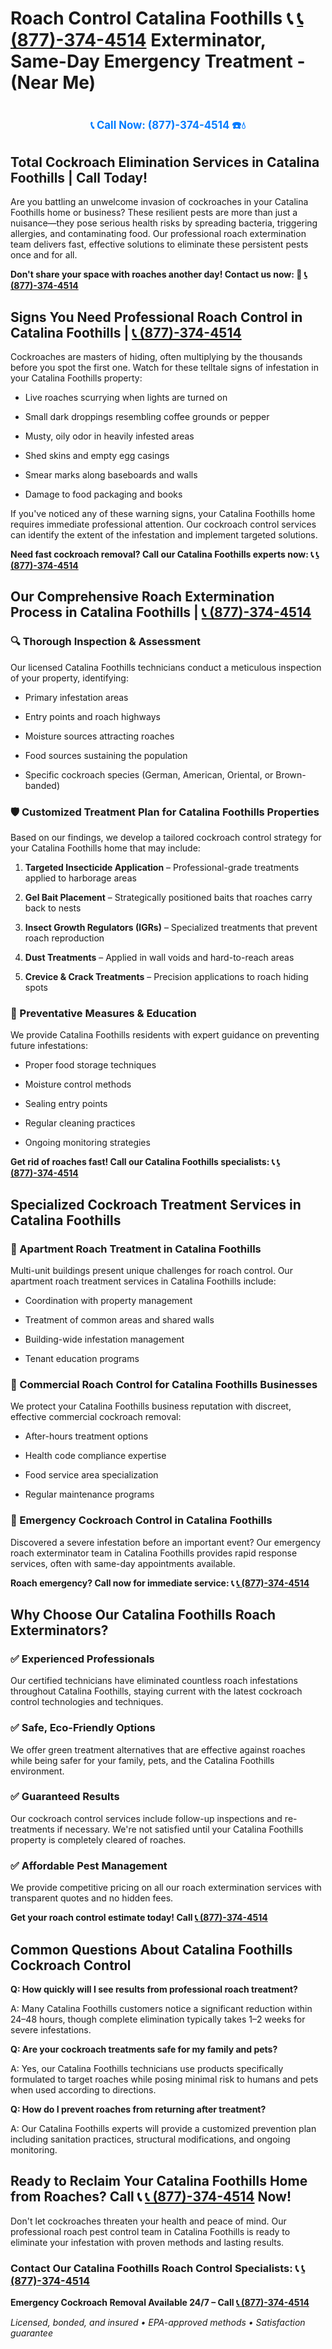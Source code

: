 # Roach Control Catalina Foothills 📞 [📞 (877)-374-4514](https://pest-control-4514.netlify.app) Exterminator, Same-Day Emergency Treatment - (Near Me)
# 

<p align="center" style="font-size: 1.2em; font-weight: bold; margin: 20px 0;">
  <a href="https://pest-control-4514.netlify.app" target="_blank" style="color: #007BFF; text-decoration: none;">📞 Call Now: (877)-374-4514 ☎️💧</a>
</p>

## Total Cockroach Elimination Services in Catalina Foothills | Call  Today!

Are you battling an unwelcome invasion of cockroaches in your Catalina Foothills home or business? These resilient pests are more than just a nuisance—they pose serious health risks by spreading bacteria, triggering allergies, and contaminating food. Our professional roach extermination team delivers fast, effective solutions to eliminate these persistent pests once and for all.

**Don't share your space with roaches another day! Contact us now: 📱 [📞 (877)-374-4514](https://pest-control-4514.netlify.app)**

## Signs You Need Professional Roach Control in Catalina Foothills | [📞 (877)-374-4514](https://pest-control-4514.netlify.app)

Cockroaches are masters of hiding, often multiplying by the thousands before you spot the first one. Watch for these telltale signs of infestation in your Catalina Foothills property:

- Live roaches scurrying when lights are turned on  

- Small dark droppings resembling coffee grounds or pepper  

- Musty, oily odor in heavily infested areas  

- Shed skins and empty egg casings  

- Smear marks along baseboards and walls  

- Damage to food packaging and books  

If you've noticed any of these warning signs, your Catalina Foothills home requires immediate professional attention. Our cockroach control services can identify the extent of the infestation and implement targeted solutions.

**Need fast cockroach removal? Call our Catalina Foothills experts now: 📞 [📞 (877)-374-4514](https://pest-control-4514.netlify.app)**

## Our Comprehensive Roach Extermination Process in Catalina Foothills | [📞 (877)-374-4514](https://pest-control-4514.netlify.app)

### 🔍 Thorough Inspection & Assessment

Our licensed Catalina Foothills technicians conduct a meticulous inspection of your property, identifying:

- Primary infestation areas  

- Entry points and roach highways  

- Moisture sources attracting roaches  

- Food sources sustaining the population  

- Specific cockroach species (German, American, Oriental, or Brown-banded)  

### 🛡️ Customized Treatment Plan for Catalina Foothills Properties

Based on our findings, we develop a tailored cockroach control strategy for your Catalina Foothills home that may include:

1. **Targeted Insecticide Application** – Professional-grade treatments applied to harborage areas  

2. **Gel Bait Placement** – Strategically positioned baits that roaches carry back to nests  

3. **Insect Growth Regulators (IGRs)** – Specialized treatments that prevent roach reproduction  

4. **Dust Treatments** – Applied in wall voids and hard-to-reach areas  

5. **Crevice & Crack Treatments** – Precision applications to roach hiding spots  

### 🧹 Preventative Measures & Education

We provide Catalina Foothills residents with expert guidance on preventing future infestations:

- Proper food storage techniques  

- Moisture control methods  

- Sealing entry points  

- Regular cleaning practices  

- Ongoing monitoring strategies  

**Get rid of roaches fast! Call our Catalina Foothills specialists: 📞 [📞 (877)-374-4514](https://pest-control-4514.netlify.app)**

## Specialized Cockroach Treatment Services in Catalina Foothills

### 🏢 Apartment Roach Treatment in Catalina Foothills

Multi-unit buildings present unique challenges for roach control. Our apartment roach treatment services in Catalina Foothills include:

- Coordination with property management  

- Treatment of common areas and shared walls  

- Building-wide infestation management  

- Tenant education programs  

### 🏪 Commercial Roach Control for Catalina Foothills Businesses

We protect your Catalina Foothills business reputation with discreet, effective commercial cockroach removal:

- After-hours treatment options  

- Health code compliance expertise  

- Food service area specialization  

- Regular maintenance programs  

### 🚨 Emergency Cockroach Control in Catalina Foothills

Discovered a severe infestation before an important event? Our emergency roach exterminator team in Catalina Foothills provides rapid response services, often with same-day appointments available.

**Roach emergency? Call now for immediate service: 📞 [📞 (877)-374-4514](https://pest-control-4514.netlify.app)**

## Why Choose Our Catalina Foothills Roach Exterminators?

### ✅ Experienced Professionals

Our certified technicians have eliminated countless roach infestations throughout Catalina Foothills, staying current with the latest cockroach control technologies and techniques.

### ✅ Safe, Eco-Friendly Options

We offer green treatment alternatives that are effective against roaches while being safer for your family, pets, and the Catalina Foothills environment.

### ✅ Guaranteed Results

Our cockroach control services include follow-up inspections and re-treatments if necessary. We're not satisfied until your Catalina Foothills property is completely cleared of roaches.

### ✅ Affordable Pest Management

We provide competitive pricing on all our roach extermination services with transparent quotes and no hidden fees.

**Get your roach control estimate today! Call [📞 (877)-374-4514](https://pest-control-4514.netlify.app)**

## Common Questions About Catalina Foothills Cockroach Control

**Q: How quickly will I see results from professional roach treatment?**  

A: Many Catalina Foothills customers notice a significant reduction within 24–48 hours, though complete elimination typically takes 1–2 weeks for severe infestations.

**Q: Are your cockroach treatments safe for my family and pets?**  

A: Yes, our Catalina Foothills technicians use products specifically formulated to target roaches while posing minimal risk to humans and pets when used according to directions.

**Q: How do I prevent roaches from returning after treatment?**  

A: Our Catalina Foothills experts will provide a customized prevention plan including sanitation practices, structural modifications, and ongoing monitoring.

## Ready to Reclaim Your Catalina Foothills Home from Roaches? Call 📞 [📞 (877)-374-4514](https://pest-control-4514.netlify.app) Now!

Don't let cockroaches threaten your health and peace of mind. Our professional roach pest control team in Catalina Foothills is ready to eliminate your infestation with proven methods and lasting results.

### Contact Our Catalina Foothills Roach Control Specialists: 📞 [📞 (877)-374-4514](https://pest-control-4514.netlify.app)

**Emergency Cockroach Removal Available 24/7 – Call [📞 (877)-374-4514](https://pest-control-4514.netlify.app)**

*Licensed, bonded, and insured • EPA-approved methods • Satisfaction guarantee*
